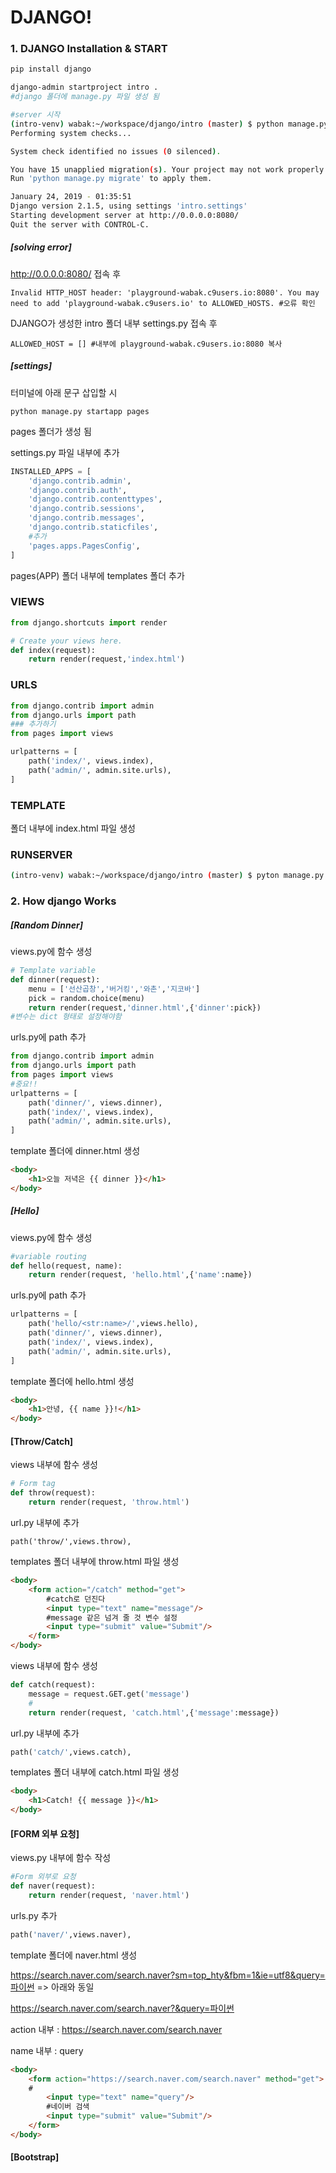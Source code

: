 # DJANGO!

### 1. DJANGO Installation & START

```bash
pip install django
```

```bash
django-admin startproject intro .
#django 폴더에 manage.py 파일 생성 됨
```

```bash
#server 시작
(intro-venv) wabak:~/workspace/django/intro (master) $ python manage.py runserver $IP:$PORT
Performing system checks...

System check identified no issues (0 silenced).

You have 15 unapplied migration(s). Your project may not work properly until you apply the migrations for app(s): admin, auth, contenttypes, sessions.
Run 'python manage.py migrate' to apply them.

January 24, 2019 - 01:35:51
Django version 2.1.5, using settings 'intro.settings'
Starting development server at http://0.0.0.0:8080/
Quit the server with CONTROL-C.
```



##### [solving error]

http://0.0.0.0:8080/ 접속 후

```
Invalid HTTP_HOST header: 'playground-wabak.c9users.io:8080'. You may need to add 'playground-wabak.c9users.io' to ALLOWED_HOSTS. #오류 확인
```



DJANGO가 생성한 intro 폴더 내부 settings.py 접속 후

```
ALLOWED_HOST = [] #내부에 playground-wabak.c9users.io:8080 복사
```



##### [settings]

터미널에 아래 문구 삽입할 시

```
python manage.py startapp pages
```

pages 폴더가 생성 됨



settings.py 파일 내부에 추가

```python
INSTALLED_APPS = [
    'django.contrib.admin',
    'django.contrib.auth',
    'django.contrib.contenttypes',
    'django.contrib.sessions',
    'django.contrib.messages',
    'django.contrib.staticfiles',
    #추가
    'pages.apps.PagesConfig',
]
```



pages(APP) 폴더 내부에 templates 폴더 추가





### VIEWS

```python
from django.shortcuts import render

# Create your views here.
def index(request):
    return render(request,'index.html')
```

### URLS

```python
from django.contrib import admin
from django.urls import path
### 추가하기
from pages import views

urlpatterns = [
    path('index/', views.index),
    path('admin/', admin.site.urls),
]

```

### TEMPLATE

폴더 내부에 index.html 파일 생성



### RUNSERVER

```bash
(intro-venv) wabak:~/workspace/django/intro (master) $ pyton manage.py runserver $IP:$PORT
```





### 2. How django Works

##### [Random Dinner]

views.py에 함수 생성

```python
# Template variable
def dinner(request):
    menu = ['선산곱창','버거킹','와촌','지코바']
    pick = random.choice(menu)
    return render(request,'dinner.html',{'dinner':pick})
#변수는 dict 형태로 설정해야함
```



urls.py에 path 추가

```python
from django.contrib import admin
from django.urls import path
from pages import views
#중요!!
urlpatterns = [
    path('dinner/', views.dinner),
    path('index/', views.index),
    path('admin/', admin.site.urls),
]
```



template 폴더에 dinner.html 생성

```html
<body>
    <h1>오늘 저녁은 {{ dinner }}</h1>
</body>
```



##### [Hello]

views.py에 함수 생성

```python
#variable routing
def hello(request, name):
    return render(request, 'hello.html',{'name':name})
```



urls.py에 path 추가

```python
urlpatterns = [
    path('hello/<str:name>/',views.hello),
    path('dinner/', views.dinner),
    path('index/', views.index),
    path('admin/', admin.site.urls),
]
```



template 폴더에 hello.html 생성

```html
<body>
    <h1>안녕, {{ name }}!</h1>
</body>
```



#### [Throw/Catch]

views 내부에 함수 생성

```python
# Form tag    
def throw(request):
    return render(request, 'throw.html')
```



url.py 내부에 추가

```
path('throw/',views.throw),
```



templates 폴더 내부에 throw.html 파일 생성

```html
<body>
    <form action="/catch" method="get">
        #catch로 던진다
        <input type="text" name="message"/>
        #message 같은 넘겨 줄 것 변수 설정
        <input type="submit" value="Submit"/>
    </form>
</body>
```



views 내부에 함수 생성

```python
def catch(request):
    message = request.GET.get('message')
    #
    return render(request, 'catch.html',{'message':message})
```



url.py 내부에 추가

```python
path('catch/',views.catch),
```



templates 폴더 내부에 catch.html 파일 생성

```html
<body>
    <h1>Catch! {{ message }}</h1>
</body>
```





#### [FORM 외부 요청]

views.py 내부에 함수 작성

```python
#Form 외부로 요청    
def naver(request):
    return render(request, 'naver.html')
```



urls.py 추가

```python
path('naver/',views.naver),
```



template 폴더에 naver.html 생성

https://search.naver.com/search.naver?sm=top_hty&fbm=1&ie=utf8&query=파이썬 => 아래와 동일

https://search.naver.com/search.naver?&query=파이썬

action 내부 : https://search.naver.com/search.naver

name 내부 : query

```html
<body>
    <form action="https://search.naver.com/search.naver" method="get">
    #
        <input type="text" name="query"/>
        #네이버 검색 
        <input type="submit" value="Submit"/>
    </form>
</body>
```



#### [Bootstrap]